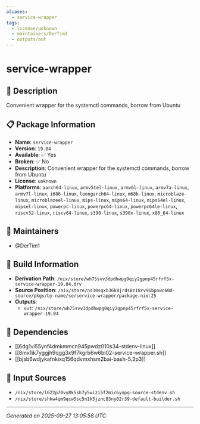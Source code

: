 ```yaml
---
aliases:
  - service-wrapper
tags:
  - license/unknown
  - maintainers/DerTim1
  - outputs/out
---
```


# service-wrapper

## 📝 Description

Convenient wrapper for the systemctl commands, borrow from Ubuntu

## 📋 Package Information

- **Name**: `service-wrapper`
- **Version**: `19.04`
- **Available**: ✅ Yes
- **Broken**: ✅ No
- **Description**: Convenient wrapper for the systemctl commands, borrow from Ubuntu
- **License**: `unknown`
- **Platforms**: `aarch64-linux`, `armv5tel-linux`, `armv6l-linux`, `armv7a-linux`, `armv7l-linux`, `i686-linux`, `loongarch64-linux`, `m68k-linux`, `microblaze-linux`, `microblazeel-linux`, `mips-linux`, `mips64-linux`, `mips64el-linux`, `mipsel-linux`, `powerpc-linux`, `powerpc64-linux`, `powerpc64le-linux`, `riscv32-linux`, `riscv64-linux`, `s390-linux`, `s390x-linux`, `x86_64-linux`
## 👥 Maintainers

- @DerTim1


## 🔧 Build Information

- **Derivation Path**: `/nix/store/wh75svv3dpdhwpg0qiy2gpnp45rfrf5x-service-wrapper-19.04.drv`
- **Source Position**: `/nix/store/ns30sqxb36k8jrds8z18rv96bpnwc60d-source/pkgs/by-name/se/service-wrapper/package.nix:25`
- **Outputs**:
  - `out`:  `/nix/store/wh75svv3dpdhwpg0qiy2gpnp45rfrf5x-service-wrapper-19.04`

## 🔗 Dependencies

- [[6dg1vi55ynf4dmkmmcn945pwdz010s34-stdenv-linux]]
- [[8mx1ik7yggjh9qgg3x9f7kgrb6w6bi02-service-wrapper.sh]]
- [[bjsb6wdjykafnkixq156qdvmxhsm2bai-bash-5.3p3]]

## 📁 Input Sources

- `/nix/store/l622p70vy8k5sh7y5wizi5f2mic6ynpg-source-stdenv.sh`
- `/nix/store/shkw4qm9qcw5sc5n1k5jznc83ny02r39-default-builder.sh`

---
*Generated on 2025-09-27 13:05:58 UTC*
